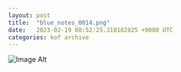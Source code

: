 ```yaml
---
layout:	post
title:	"blue_notes_0014.png"
date:	2023-02-19 00:52:25.318182825 +0000 UTC
categories:	kof archive
---
```


![Image Alt](https://k0f.github.io/assets/blue_notes_0014.png)